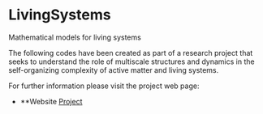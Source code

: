 # LivingSystems
Mathematical models for living systems

The following codes have been created as part of a research project that seeks to understand the role of multiscale structures and dynamics in the self-organizing complexity of active matter and living systems.

For further information please visit the project web page:
- **Website [Project](https://people.esam.northwestern.edu/~cristian/MOP/Research/)
